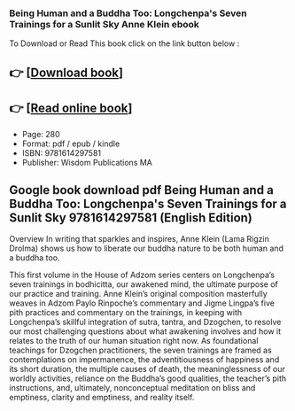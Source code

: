 ### Being Human and a Buddha Too: Longchenpa's Seven Trainings for a Sunlit Sky Anne Klein ebook

To Download or Read This book click on the link button below :

## 👉  [**[Download book](http://ebooksharez.info/download.php?group=book&from=github.com&id=679049&lnk=1064 "Download book")**]

## 👉  [**[Read online book](http://ebooksharez.info/download.php?group=book&from=github.com&id=679049&lnk=1064 "Read online book")**]


* Page: 280
* Format: pdf / epub / kindle
* ISBN: 9781614297581
* Publisher: Wisdom Publications MA



## Google book download pdf Being Human and a Buddha Too: Longchenpa's Seven Trainings for a Sunlit Sky 9781614297581 (English Edition)


Overview
In writing that sparkles and inspires, Anne Klein (Lama Rigzin Drolma) shows us how to liberate our buddha nature to be both human and a buddha too.

 This first volume in the House of Adzom series centers on Longchenpa’s seven trainings in bodhicitta, our awakened mind, the ultimate purpose of our practice and training. Anne Klein’s original composition masterfully weaves in Adzom Paylo Rinpoche’s commentary and Jigme Lingpa’s five pith practices and commentary on the trainings, in keeping with Longchenpa’s skillful integration of sutra, tantra, and Dzogchen, to resolve our most challenging questions about what awakening involves and how it relates to the truth of our human situation right now. As foundational teachings for Dzogchen practitioners, the seven trainings are framed as contemplations on impermanence, the adventitiousness of happiness and its short duration, the multiple causes of death, the meaninglessness of our worldly activities, reliance on the Buddha’s good qualities, the teacher’s pith instructions, and, ultimately, nonconceptual meditation on bliss and emptiness, clarity and emptiness, and reality itself.



